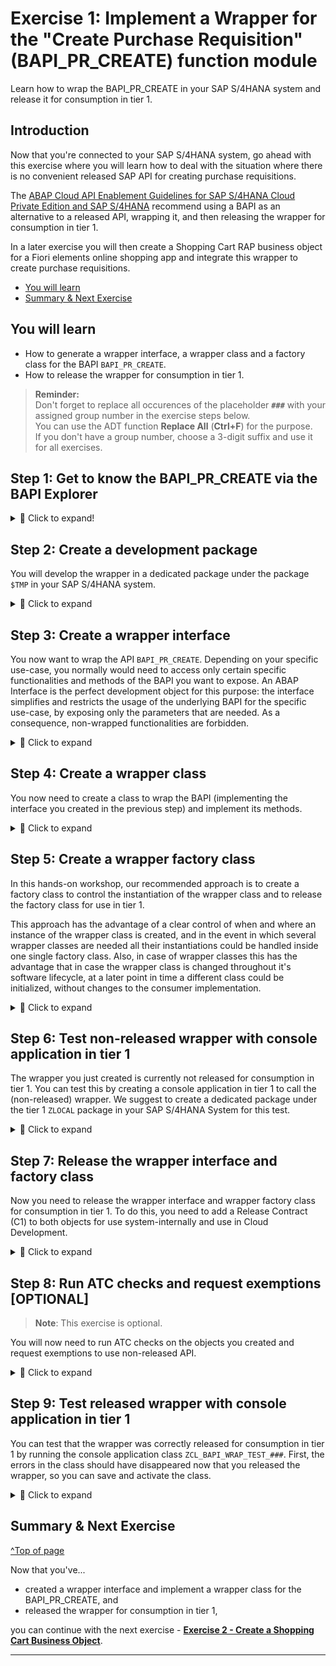 # Exercise 1: Implement a Wrapper for the "Create Purchase Requisition" (BAPI_PR_CREATE) function module
<!-- description --> Learn how to wrap the BAPI_PR_CREATE in your SAP S/4HANA system and release it for consumption in tier 1.


## Introduction
Now that you're connected to your SAP S/4HANA system, go ahead with this exercise where you will learn how to deal with the situation where there is no convenient released SAP API for creating purchase requisitions. 

The [ABAP Cloud API Enablement Guidelines for SAP S/4HANA Cloud Private Edition and SAP S/4HANA](https://www.sap.com/documents/2023/05/b0bd8ae6-747e-0010-bca6-c68f7e60039b.html) recommend using a BAPI as an alternative to a released API, wrapping it, and then releasing the wrapper for consumption in tier 1. 

In a later exercise you will then create a Shopping Cart RAP business object for a Fiori elements online shopping app and integrate this wrapper to create purchase requisitions.

- [You will learn](#you-will-learn)
- [Summary & Next Exercise](#summary--next-exercise)  


## You will learn
- How to generate a wrapper interface, a wrapper class and a factory class for the BAPI `BAPI_PR_CREATE`.
- How to release the wrapper for consumption in tier 1.

> **Reminder:**   
> Don't forget to replace all occurences of the placeholder **`###`** with your assigned group number in the exercise steps below.  
> You can use the ADT function **Replace All** (**Ctrl+F**) for the purpose.   
> If you don't have a group number, choose a 3-digit suffix and use it for all exercises.


## Step 1: Get to know the BAPI_PR_CREATE via the BAPI Explorer

<details>
  <summary>🔵 Click to expand!</summary>
  
The first step is to look for a suitable non-released API to create purchase requisitions. You can use the BAPI Explorer for this purpose. Connect to the backend of your SAP S/4HANA system and start transaction `BAPI`. For the purpose of this tutorial, we will use the non-released BAPI `BAPI_PR_CREATE`: switch to the **Alphabetical** view (1), look for the Business Object `PurchaseRequisition` (2), find and click on the method `CreateFromData1` (3). You can see that its function module is the `BAPI_PR_CREATE` (4).

<!-- ![BAPI explorer](images/bapi_explorer.png) -->
<img alt="BAPI explorer" src="images/bapi_explorer.png" width="70%">

In the **Documentation** tab you can find more information on what the BAPI is used for (in this case: to create purchase requisitions) and you can find examples for various scenarios and how to fill the respective parameter values.

In the **Tools** section you can click on the **Function Builder** and then click on **Display** to see the required parameters:

<!-- ![BAPI explorer - Tools](images/bapi_explorer-tools.png) -->
<img alt="BAPI explorer - Tools" src="images/bapi_explorer-tools.png" width="70%">

<!-- ![BAPI explorer - Function Builder](images/bapi_explorer-function_builder.png) -->
<img alt="BAPI explorer - Function Builder" src="images/bapi_explorer-function_builder.png" width="70%">

>The `BAPI_PR_CREATE` has a `TESTRUN` parameter that can be used to call the BAPI in validation mode. Some BAPI have a similar test mode that can be used to validate input data. It is best practice to make use of this test mode, if available, as we will address in more details in a later [tutorial](/exercises/ex5/Readme.md) of this group.

</details>

## Step 2: Create a development package

You will develop the wrapper in a dedicated package under the package `$TMP` in your SAP S/4HANA system.

<details>
  <summary>🔵 Click to expand</summary>
  
In ADT, open your SAP S/4HANA system project folder, right click on it and select **New** > **ABAP Package** and input the Name `$Z_PURCHASE_REQ_TIER2_###` and a Description:

<!-- ![Create Tier 2 package](images/create_tier2_package.png) -->
<img alt="Create Tier 2 package" src="images/create_tier2_package.png" width="70%">

Select **Add to favorite packages** for easy access later on. Keep the Package Type as **Development** and click on **Next**. Do not change anything in the following wizard window, and click on **Next**, then click on **Finish**. The package will be created.

</details>  

## Step 3: Create a wrapper interface

You now want to wrap the API `BAPI_PR_CREATE`. Depending on your specific use-case, you normally would need to access only certain specific functionalities and methods of the BAPI you want to expose. An ABAP Interface is the perfect development object for this purpose: the interface simplifies and restricts the usage of the underlying BAPI for the specific use-case, by exposing only the parameters that are needed. As a consequence, non-wrapped functionalities are forbidden.

<details>
  <summary>🔵 Click to expand</summary>

To create the interface for your BAPI wrapper right click on the newly created package and select **New** > **ABAP Interface**. Input the Name `ZIF_WRAP_BAPI_PR_CREATE_###` and a Description:

<!-- ![Create interface](images/create_interface.png) -->
<img alt="Create interface" src="images/create_interface.png" width="70%">

Click on **Next** and then click on **Finish**.

Implement your ABAP Interface to expose only the parameters that are needed in your specific use-case. For the purpose of this tutorial, we propose the following ABAP Interface implementation for the `BAPI_PR_CREATE`:

 <details>
  <summary>🟡📄 Click to expand and view or copy the source code!</summary>

```ABAP
"! <h1>BAPI_PR_CREATE wrapper</h1>
"! <p>This interface offers functionality related to ABAP class wrapper for Purchase Requisition BAPI for BAPI_PR_CREATE function module.</p>
"! <p>Instances of this interface are created using method {@link zcl_bapi_wrap_factory_###.METH:create_instance}
INTERFACE zif_wrap_bapi_pr_create_###
  PUBLIC .
  "! Purchase Requisition Number
  TYPES pr_number             TYPE banfn.
 
  TYPES:
    "! Purchase Req. - Header
    BEGIN OF pr_header,
      pr_type TYPE bsart,
    END OF pr_header,
 
    "! Purchase Req. - Item
    BEGIN OF pr_item,
      preq_item TYPE bnfpo,
      plant     TYPE ewerk,
      acctasscat TYPE knttp,
      currency  TYPE waers,
      deliv_date TYPE eindt,
      material  TYPE matnr18,
      matl_group TYPE matkl,
      preq_price TYPE bapicurext,
      quantity  TYPE bamng,
      unit      TYPE bamei,
      pur_group TYPE ekgrp,
      purch_org TYPE ekorg,
      short_text TYPE txz01,
    END OF pr_item,
 
    "! Purchase Req. - Acct Assignment
    BEGIN OF pr_item_account,
      preq_item  TYPE bnfpo,
      serial_no  TYPE dzekkn,
      costcenter TYPE kostl,
      gl_account TYPE saknr,
    END OF pr_item_account,
 
    "! Purchase Req. - Item Text
    BEGIN OF pr_item_text,
      preq_item TYPE bnfpo,
      text_line TYPE tdline,
      text_id  TYPE tdid,
    END OF pr_item_text,
 
    "! Purchase Req. - Header Text
    BEGIN OF pr_header_text,
      preq_item TYPE bnfpo,
      text_line TYPE tdline,
      text_id   TYPE tdid,
    END OF pr_header_text.
 
  TYPES:
    "! Purchase Req. - Item
    pr_items        TYPE STANDARD TABLE OF pr_item WITH KEY preq_item,
    "! Table of BAPI return information
    pr_returns      TYPE bapirettab.
 
  "! <p>This method creates purchase requisitios for all the data that has been added, using BAPI_PR_CREATE.
  "! Purchase Requisition Number will be returned as result of successful purchase requisition creation.</p>
  "! <p>Purchase requisitions that have been validated with error return, will not be created.</p>
  "! <p>Purchase requisitions that have been validated without error return, will be created</p>
  "! <strong>Note</strong>: Using this method requires write authorization for authorization objects M_BANF_BSA, M_BANF_EKG, M_BANF_EKO, M_BANF_WRK
  "! @parameter pr_header | Purchase Req. - Header
  "! @parameter pr_items | Purchase Req. - Item
  "! @parameter result | Purchase Requisition Number
  METHODS create
    IMPORTING pr_header       TYPE pr_header
              pr_items        TYPE pr_items
    EXPORTING pr_returns      TYPE pr_returns
    RETURNING VALUE(result)   TYPE pr_number.
 
 
  "! <p>This method checks purchase requsisitions data for validity, using BAPI_PR_CREATE test mode.
  "! Entries in purchase requisitions that have already been created, will not be checked again.
  "! BAPI return information will be provided as result in case of successful or faulty purchase requisition validation.</p>
  "! <strong>Note</strong>: Using this method requires write authorization for authorization objects M_BANF_BSA, M_BANF_EKG, M_BANF_EKO, M_BANF_WRK
  "! @parameter pr_header | Purchase Req. - Header
  "! @parameter pr_items | Purchase Req. - Item
  "! @parameter result | Table of BAPI return information
  METHODS check
    IMPORTING pr_header       TYPE pr_header
              pr_items        TYPE pr_items
    RETURNING VALUE(result)   TYPE pr_returns.
 
 
ENDINTERFACE.
```
</details>  
  
Save and activate it.

>As already said, you will expose only the parameters that are needed in your specific use-case. In this case you want to create a purchase requisition item (for which you expose the parameter `pr_item`) and given the underlying BAPI signature, the `pr_item` always requires an header, which is why you are also exposing the parameter `pr_header`.

</details>

## Step 4: Create a wrapper class

You now need to create a class to wrap the BAPI (implementing the interface you created in the previous step) and implement its methods.

<details>
  <summary>🔵 Click to expand</summary>
  
Right click on your package and select **New** > **ABAP Class**. Input the Name `ZCL_BAPI_PR_WRAPPER_###` and a Description:

<!-- ![Create wrapper class](images/create_wrapper_class.png) -->
<img alt="Create wrapper class" src="images/create_wrapper_class.png" width="70%">

Click on **Next** and then click on **Finish**.

The implementation of the wrapper class depends on the specific use-case and BAPI signature. For the purpose of this tutorial, we suggest to implement the wrapper class in the following way:

>The wrapper class has a method defined in the private section, `call_bapi_pr_create`, which has access to all the parameters of the underlying BAPI. Having this type of central private method is best practice: internally, the wrapper class has access to all the parameters and then the interface has virtual access to all of these parameters and exposes publicly only the ones that are needed depending on the specific use-case.

 <details>
  <summary>🟡📄 Click to expand and view or copy the source code!</summary>

``` ABAP
"! <h1>Purchase Requisition BAPIs Wrapper</h1>
"! <p>This class offers functionality to wrap Purchase Requisition related BAPI calls (e.g. BAPI_PR_CREATE).<br/>
"! Instances of this class are created using factory class {@link zrap620_cl_bapi_wrap_factory}.<br/>
"! For a description and usage of the available functionality,
"! see the method documentation in interface {@link zif_wrap_bapi_pr_create_###}.</p>
CLASS zcl_bapi_pr_wrapper_### DEFINITION
  PUBLIC
  FINAL
  CREATE PUBLIC .

  PUBLIC SECTION.

    INTERFACES zif_wrap_bapi_pr_create_### .
  PROTECTED SECTION.
  PRIVATE SECTION.

    "! <p>This method calls function modukle BAPI_PR_CREATE with given parameters.</p>
    "! <p>Note: Only this private method shall be used in wrapper to call BAPI_PR_CREATE.</p>
    "!
    "! @parameter prheader | Purchase Req. - Header
    "! @parameter prheaderx | Purchase Requisition - Header
    "! @parameter testrun | Test Indicator
    "! @parameter number | Purchase Requisition Number
    "! @parameter prheaderexp | Purchase Req. - Header
    "! @parameter return | Return Parameters
    "! @parameter pritem | Purchase Req. - Item Data
    "! @parameter pritemx | Purchase Requisition - Item Data
    "! @parameter pritemexp | Purchase Req. - Item Data
    "! @parameter pritemsource | Purchase Req. - Source of Supply
    "! @parameter praccount | Purchase Req. - Acct Assignment
    "! @parameter praccountproitsegment | Reservation Event Object: BAPI_PROFITABILITY_SEGMENT
    "! @parameter praccountx | Purchase Req. - Account Assignment
    "! @parameter praddrdelivery | PO Item: Address Structure BAPIADDR1 for Inbound Delivery
    "! @parameter pritemtext | Purchase Req. - Item Text
    "! @parameter prheadertext | Purchase Req. - Header Text
    "! @parameter extensionin | Reference Structure for BAPI Parameters EXTENSIONIN/EXTENSIONOUT
    "! @parameter extensionout | Reference Structure for BAPI Parameters EXTENSIONIN/EXTENSIONOUT
    "! @parameter prversion | Version Data for Purchase Requisition Item (BAPI)
    "! @parameter prversionx | Version Data for Purchase Requisition Item (BAPI)
    "! @parameter allversions | Version Management - All Version Data
    "! @parameter prcomponents | BAPI Structure for Components
    "! @parameter prcomponentsx | Update Information for Components in BUS2012 API
    "! @parameter serialnumber | Serial Numbers in Purchase Requisition BAPI
    "! @parameter serialnumberx | Change Parameter: Serial Numbers in Purch. Requisition BAPI
    METHODS call_bapi_pr_create
      IMPORTING
        VALUE(prheader)        TYPE bapimereqheader OPTIONAL
        VALUE(prheaderx)       TYPE bapimereqheaderx OPTIONAL
        VALUE(testrun)         TYPE bapiflag-bapiflag OPTIONAL
      EXPORTING
        VALUE(number)          TYPE bapimereqheader-preq_no
        VALUE(prheaderexp)     TYPE bapimereqheader
      CHANGING
        return                 TYPE bapirettab OPTIONAL
        pritem                 TYPE ty_bapimereqitemimp
        pritemx                TYPE ty_bapimereqitemx OPTIONAL
        pritemexp              TYPE ty_bapimereqitem OPTIONAL
        pritemsource           TYPE ty_bapimereqsource OPTIONAL
        praccount              TYPE ty_bapimereqaccount OPTIONAL
        praccountproitsegment  TYPE ty_bapimereqaccountprofitseg OPTIONAL
        praccountx             TYPE ty_bapimereqaccountx OPTIONAL
        praddrdelivery         TYPE ty_bapimerqaddrdelivery OPTIONAL
        pritemtext             TYPE ty_bapimereqitemtext OPTIONAL
        prheadertext           TYPE ty_bapimereqheadtext OPTIONAL
        extensionin            TYPE bapiparextab OPTIONAL
        extensionout           TYPE bapiparextab OPTIONAL
        prversion              TYPE ty_bapimereqdcm OPTIONAL
        prversionx             TYPE ty_bapimereqdcmx OPTIONAL
        allversions            TYPE bbpt_if_bapimedcm_allversions OPTIONAL
        prcomponents           TYPE ty_bapimereqcomponent OPTIONAL
        prcomponentsx          TYPE ty_bapimereqcomponentx OPTIONAL
        serviceoutline         TYPE bapi_srv_outline_tty OPTIONAL
        serviceoutlinex        TYPE bapi_srv_outlinex_tty OPTIONAL
        servicelines           TYPE bapi_srv_service_line_tty OPTIONAL
        servicelinesx          TYPE bapi_srv_service_linex_tty OPTIONAL
        servicelimit           TYPE bapi_srv_limit_data_tty OPTIONAL
        servicelimitx          TYPE bapi_srv_limit_datax_tty OPTIONAL
        servicecontractlimits  TYPE bapi_srv_contract_limits_tty OPTIONAL
        servicecontractlimitsx TYPE bapi_srv_contract_limitsx_tty OPTIONAL
        serviceaccount         TYPE bapi_srv_acc_data_tty OPTIONAL
        serviceaccountx        TYPE bapi_srv_acc_datax_tty OPTIONAL
        servicelongtexts       TYPE bapi_srv_longtexts_tty OPTIONAL
        serialnumber           TYPE bapimereq_t_serialno OPTIONAL
        serialnumberx          TYPE bapimereq_t_serialnox OPTIONAL.

    "! <p class="shorttext synchronized" lang="en">This method prepares headerx control structure</p>
    "!
    "! @parameter pr_header | Purchase Req. - Header
    "! @parameter prheaderx | Purchase Requisition - Header
    METHODS prepare_headerx IMPORTING pr_header        TYPE zif_wrap_bapi_pr_create_###=>pr_header
                            RETURNING VALUE(prheaderx) TYPE bapimereqheaderx.

    "! <p class="shorttext synchronized" lang="en">This method prepares itemx control structure</p>
    "!
    "! @parameter pr_items | Purchase Req. - Item
    "! @parameter pritemx | Purchase Requisition - Item Data
    METHODS prepare_itemx IMPORTING pr_items       TYPE zif_wrap_bapi_pr_create_###=>pr_items
                          RETURNING VALUE(pritemx) TYPE ty_bapimereqitemx.

ENDCLASS.


CLASS ZCL_BAPI_PR_WRAPPER_### IMPLEMENTATION.

  METHOD call_bapi_pr_create.
    CALL FUNCTION 'BAPI_PR_CREATE'
      EXPORTING
        prheader               = prheader
        prheaderx              = prheaderx
        testrun                = testrun
      IMPORTING
        number                 = number
        prheaderexp            = prheaderexp
      TABLES
        return                 = return
        pritem                 = pritem
        pritemx                = pritemx
        pritemexp              = pritemexp
        pritemsource           = pritemsource
        praccount              = praccount
        praccountproitsegment  = praccountproitsegment
        praccountx             = praccountx
        praddrdelivery         = praddrdelivery
        pritemtext             = pritemtext
        prheadertext           = prheadertext
        extensionin            = extensionin
        extensionout           = extensionout
        prversion              = prversion
        prversionx             = prversionx
        allversions            = allversions
        prcomponents           = prcomponents
        prcomponentsx          = prcomponentsx
        serviceoutline         = serviceoutline
        serviceoutlinex        = serviceoutlinex
        servicelines           = servicelines
        servicelinesx          = servicelinesx
        servicelimit           = servicelimit
        servicelimitx          = servicelimitx
        servicecontractlimits  = servicecontractlimits
        servicecontractlimitsx = servicecontractlimitsx
        serviceaccount         = serviceaccount
        serviceaccountx        = serviceaccountx
        servicelongtexts       = servicelongtexts
        serialnumber           = serialnumber
        serialnumberx          = serialnumberx.
  ENDMETHOD.


  METHOD prepare_headerx.
    FIELD-SYMBOLS <fieldx> TYPE any.

    DATA(pr_header_struct) = CAST cl_abap_structdescr( cl_abap_typedescr=>describe_by_data( pr_header ) ).

    LOOP AT pr_header_struct->components INTO DATA(component).
      ASSIGN COMPONENT component-name OF STRUCTURE prheaderx TO <fieldx>.
      <fieldx> = abap_true.
    ENDLOOP.
  ENDMETHOD.


  METHOD prepare_itemx.
    FIELD-SYMBOLS <fieldx> TYPE any.
    DATA(pr_item_struct) = CAST cl_abap_structdescr( cl_abap_typedescr=>describe_by_data( VALUE zif_wrap_bapi_pr_create_###=>pr_item(  ) ) ).

    LOOP AT pr_items INTO DATA(pr_item).
      DATA(pritemx_line) = VALUE bapimereqitemx( preq_item = pr_item-preq_item ).

      LOOP AT pr_item_struct->components INTO DATA(component).
        ASSIGN COMPONENT component-name OF STRUCTURE pritemx_line TO <fieldx>.

        CASE component-name.
          WHEN 'PREQ_ITEM'.
          WHEN OTHERS.
            <fieldx> = abap_true.
        ENDCASE.
      ENDLOOP.

      APPEND pritemx_line TO pritemx.
    ENDLOOP.
  ENDMETHOD.


  METHOD zif_wrap_bapi_pr_create_###~check.
    DATA(prheader) = CORRESPONDING bapimereqheader( pr_header ).
    DATA(pritem) = CORRESPONDING ty_bapimereqitemimp( pr_items ).

    DATA(prheaderx) = me->prepare_headerx( pr_header ).
    DATA(pritemx) = me->prepare_itemx( pr_items ).

    me->call_bapi_pr_create(
      EXPORTING
        prheader               = prheader
        prheaderx              = prheaderx
        testrun                = abap_true
      CHANGING
        return                 = result
        pritem                 = pritem
        pritemx                = pritemx
    ).
  ENDMETHOD.


  METHOD zif_wrap_bapi_pr_create_###~create.
    DATA(prheader) = CORRESPONDING bapimereqheader( pr_header ).
    DATA(pritem) = CORRESPONDING ty_bapimereqitemimp( pr_items ).

    DATA(prheaderx) = me->prepare_headerx( pr_header ).
    DATA(pritemx) = me->prepare_itemx( pr_items ).

    me->call_bapi_pr_create(
      EXPORTING
        prheader               = prheader
        prheaderx              = prheaderx
        testrun                = abap_false
      IMPORTING
        number                 = result
      CHANGING
        return                 = pr_returns
        pritem                 = pritem
        pritemx                = pritemx
    ).
  ENDMETHOD.
ENDCLASS.
```
</details>
               
Save and activate it.

>Since we plan to access the wrapped BAPI in a different tier, it is good to provide the possibility to test it, and to keep wrapping-specific coding in tier 1 to a minimum. For this reason, the interface approach is recommended, and the wrapper class will not be released directly for consumption in tier 1, but rather will be accessible via a factory class that you will create in the next step.

>In this tutorial we follow the [clean code best practices](https://blogs.sap.com/2022/05/05/how-to-enable-clean-code-checks-for-abap/) for ABAP development. For example: the wrapper class is ready for ABAP Unit Tests and [ABAP Doc](https://blogs.sap.com/2013/04/29/abap-doc/) is implemented.

</details>

## Step 5: Create a wrapper factory class

In this hands-on workshop, our recommended approach is to create a factory class to control the instantiation of the wrapper class and to release the factory class for use in tier 1. 

This approach has the advantage of a clear control of when and where an instance of the wrapper class is created, and in the event in which several wrapper classes are needed all their instantiations could be handled inside one single factory class. 
Also, in case of wrapper classes this has the advantage that in case the wrapper class is changed throughout it's software lifecycle, at a later point in time a different class could be initialized, without changes to the consumer implementation.

<details>
  <summary>🔵 Click to expand</summary>  

To create the factory class right click on your package and select **New** > **ABAP Class**. Input the Name `ZCL_BAPI_WRAP_FACTORY_###` and a Description:

<!-- ![Create factory class](images/create_factory_class.png) -->
<img alt="Create factory class" src="images/create_factory_class.png" width="70%">

Click on **Next** and then click on **Finish**.

We suggest to implement the ABAP Class with the following code:

 <details>
  <summary>🟡📄 Click to expand and view or copy the source code!</summary>  
        
``` ABAP
"! <h1>BAPI wrapper factory class</h1>
"! <p>This factory class provides instances of BAPI wrapper classes, e.g. for purchase requisition BAPIs.<br/>
"! For a description and usage of the available functionality, see the method documentation in wrapper class.</p>
CLASS zcl_bapi_wrap_factory_### DEFINITION
  PUBLIC
  FINAL
  CREATE PRIVATE .
 
  PUBLIC SECTION.
 
    "! <p>This method creates an instance of the Purchase Requisition BAPI wrapper implementation.</p>
    "! @parameter result | Wrapper implementation instance
    CLASS-METHODS create_instance
      RETURNING VALUE(result) TYPE REF TO zif_wrap_bapi_pr_create_###.
  PROTECTED SECTION.
  PRIVATE SECTION.
    METHODS constructor.
ENDCLASS.
 
CLASS zcl_bapi_wrap_factory_### IMPLEMENTATION.
 
  METHOD create_instance.
 
    result = NEW zcl_bapi_pr_wrapper_###(  ).
  ENDMETHOD.
 
  METHOD constructor.
  ENDMETHOD.
 
ENDCLASS.
```
</details>  

Save and activate it.

</details>

## Step 6: Test non-released wrapper with console application in tier 1

The wrapper you just created is currently not released for consumption in tier 1. You can test this by creating a console application in tier 1 to call the (non-released) wrapper. We suggest to create a dedicated package under the tier 1 `ZLOCAL` package in your SAP S/4HANA System for this test.

<details>
  <summary>🔵 Click to expand</summary>  

In ADT, open your SAP S/4HANA system project folder, navigate to the `ZLOCAL` structure package, right click on it and select **New** > **ABAP Package** and input the Name `Z_PURCHASE_REQ_TEST_###` and a Description:

<!-- ![Create test package](images/create_test_package.png) -->
<img alt="Create test package" src="images/create_test_package.png" width="70%">        

Click on **Next** and then **Next** again. Select a suitable transport request (or create a new one if needed) and then click on **Finish**. Now you can create the class for the console application. Right click on the newly created package and select **New** > **ABAP Class** and input the Name `ZCL_BAPI_WRAP_TEST_###` and a Description:

<!-- ![Create test class](images/create_test_class.png) -->
<img alt="Create test class" src="images/create_test_class.png" width="70%">

Click on **Next**, select a suitable transport request (or create a new one if needed) and then click on **Finish**.

You can check that the newly created class is a tier 1 class by checking that the **ABAP Language Version** is `ABAP Language for Cloud Development` in the **Properties** > **General** tab:

<!-- ![Console application language](images/console_application_language.png) -->
<img alt="Console application language" src="images/console_application_language.png" width="70%">

Implement the newly created class as follows:
        
 <details>
  <summary>🟡📄 Click to expand and view or copy the source code!</summary>

```ABAP
CLASS zcl_bapi_wrap_test_### DEFINITION
  PUBLIC
  FINAL
  CREATE PUBLIC .

  PUBLIC SECTION.
    INTERFACES if_oo_adt_classrun .

  PROTECTED SECTION.
  PRIVATE SECTION.
ENDCLASS.


CLASS zcl_bapi_wrap_test_### IMPLEMENTATION.
  METHOD if_oo_adt_classrun~main.

DATA pr_returns TYPE bapirettab.
DATA(purchase_requisition) = zcl_bapi_wrap_factory_###=>create_instance( )->create(
          EXPORTING
            pr_header        = VALUE zif_wrap_bapi_pr_create_###=>pr_header( pr_type = 'NB' )
            pr_items         = VALUE zif_wrap_bapi_pr_create_###=>pr_items( (
              preq_item  = '00010'
              plant      = '1010'
              acctasscat = 'U'
              currency   = 'EUR'
              deliv_date = cl_abap_context_info=>get_system_date(  ) + 14   "format: yyyy-mm-dd (at least 10 days)
              material   = 'ZPRINTER01'
              matl_group = 'A001'
              preq_price = '100.00'
              quantity   = '1'
              unit       = 'ST'
              pur_group = '001'
              purch_org = '1010'
              short_text = 'ZPRINTER01'
            ) )

          IMPORTING
            pr_returns      = pr_returns
        ).

  out->write( pr_returns ).

  ENDMETHOD.

ENDCLASS.
```

 </details>   

Save it.

The class calls the wrapper factory class and, given some input parameter values like the delivery date and the item price, creates a purchase requisition for that specific item and prints the information to the console. Since the wrapper is not released for consumption in tier 1, when you try to activate the class you will get an error message.

<!-- ![unreleased wrapper error](images/unreleased_wrapper_console_application.png) -->
<img alt="unreleased wrapper error" src="images/unreleased_wrapper_console_application.png" width="70%">

>The class calls the method `create` of the BAPI, which will create an instance of the Shopping Cart Business Object and the relative purchase requisition. In the context of this tutorial group, this is of course done for educational purposes, to show the creation of a purchase requsition and test the wrapper via console application. If for any reason you do not wish to create an instance of the Shopping Cart Business Object at this point, you can instead make use of the BAPI method `check`.

</details>

## Step 7: Release the wrapper interface and factory class

Now you need to release the wrapper interface and wrapper factory class for consumption in tier 1. To do this, you need to add a Release Contract (C1) to both objects for use system-internally and use in Cloud Development.

<details>
  <summary>🔵 Click to expand</summary>

In your Project Explorer open the ABAP Interface you created. In the **Properties** tab click on the **API State** tab and then click on the green plus icon next to the **Use System-Internally (Contract C1)**.

<!-- ![Release interface](images/release_interface.png) -->
<img alt="Release interface" src="images/release_interface.png" width="70%">

Make sure the **Release State** is set to **Released** and check the option **Use in Cloud Development**:

<!-- ![Release interface - 2](images/release_interface_2.png) -->
<img alt="Release interface - 2" src="images/release_interface_2.png" width="70%">

Click on **Next**. The changes will be validated. No issues should arise:

<!-- ![Release interface - 3](images/release_interface_3.png) -->
<img alt="Release interface - 3" src="images/release_interface_3.png" width="70%">

Click on **Next** and then click on **Finish**.

The API State tab will now show the new Release State:

<!--![Release interface - 4](images/release_interface_4.png) -->
<img alt="Release interface - 4" src="images/release_interface_4.png" width="70%">

Repeat the same steps to release the factory class you created:

>When releasing this class, you will see an option in the wizard called 'Enable Configuration of Authorization Default Values' which allows you to define authorization default values while releasing the class. In the scope of this tutorial, we will not utilize this option, since at the moment we have no information on the needed authorization default values for `BAPI_PR_CREATE`. The handling of authorizations will be handled in a later tutorial of this series.

<!-- ![Release factory class](images/release_factory_class.png) -->
<img alt="Release factory class" src="images/release_factory_class.png" width="70%">

>You will not release the wrapper class.

</details>

## Step 8: Run ATC checks and request exemptions \[OPTIONAL\]

> **Note**: This exercise is optional. 

You will now need to run ATC checks on the objects you created and request exemptions to use non-released API.

<details>
  <summary>🔵 Click to expand</summary>  

To run the ATC checks right click on the `$Z_PURCHASE_REQ_TIER2_###` package and select **Run As** > **ABAP Test Cockpit With...** and select your ATC check variant. Confirm by clicking on **OK**.   

<!-- ![ATC checks - select variant](images/select_atc_check_variant.png) -->
<img alt="ATC checks - interface error" src="images/select_atc_check_variant.png" width="70%">

The result of the ATC check will appear in the ATC Problems tab. As expected, you will get ATC check errors because you are using an non-released API:

<!-- ![ATC checks - interface error](images/interface_atc_checks.png) -->
<img alt="ATC checks - interface error" src="images/interface_atc_checks.png" width="70%">

>Note that there are ATC checks errors for both the interface and the wrapper class. You will need to request an exemption for each of the two objects.

Right click on any one of the interface related errors in the ATC Problems tab and choose **Request Exemption**. You can then request an exemption for the whole interface by selecting `Interface (ABAP Objects)` under the `Apply exemption To` tab:

<!-- ![Request exemptions for the whole interface](images/interface_request_exemption.png) -->
<img alt="Request exemptions for the whole interface" src="images/interface_request_exemption.png" width="70%">

Click **Next**, choose a valid approver, a reason to request the exemptions and input a justification for it. Then click on **Finish**.

<!-- ![Approver and justification](images/approver_and_justification.png) -->
<img alt="Approver and justification" src="images/approver_and_justification.png" width="70%">

Proceed in the same way to request an exemption for the whole wrapper class.

>How to maintain approvers and how to approve exemptions is beyond the scope of this tutorial. After a maintained approver has approved the exemptions, you can verify it by running ATC checks again in ADT: no issue should arise.

</details>

## Step 9: Test released wrapper with console application in tier 1

You can test that the wrapper was correctly released for consumption in tier 1 by running the console application class `ZCL_BAPI_WRAP_TEST_###`. First, the errors in the class should have disappeared now that you released the wrapper, so you can save and activate the class. 

<details>
  <summary>🔵 Click to expand</summary>
  
Now you can run it: right click on the class and select **Run As** > **ABAP Application (Console)**. The class should now run without errors and the purchase requisition will be created and displayed in the console:

![Purchase requisition creation test](images/purchase_requisition_test.png)
<img alt="Purchase requisition creation test" src="images/purchase_requisition_test.png" width="70%">

>The console application is a quick and simple way to check if the BAPI was correctly wrapped and released and if the wrapper works as intended. In the next tutorials of this group you will create a Shopping Cart Business Object and you will integrate the wrapper to create purchase requisitions for the shopping cart entries.

</details>

<!--
## Step 10: Check the results in the SAP standard `Purchase Requisition - Professional` App

You can  use the app **Manage Purchase Requisition - Professional** to check the purchase requistions that you have created using your console application.   

<details>
  <summary>🔵 Click to expand</summary>
  
  1. In a preconfigured appliance system, the standard **Manage Purchase Requisition - Professional** app can be started using the ABAP Fiori Launchpad using the following URL, where you will replace `xxx.xxx.xxx.xxx` with your assigned system IP address:     
  
     https://xxx.xxx.xxx.xxx:44301/sap/bc/ui2/flp?sap-client=100&sap-language=EN#PurchaseRequisition-maintain
    
     > **Hint:** Alternatively, you can launch the ABAP Fiori launchpad using the transaction code **`/ui2/flp`** (`/n/ui2/flp`) and then search for the app *Manage Purchase Requisition - Professional*.

     **Manage Purchase Requistion - SAP standard application**   
     ![Manage Purchase Requistion - Professional](../ex4/images/pr_professional_app.png)  
    
     Now you can search for the created purchase requisition number.

     > **Note**
     > Before checking the results in the ADT Fiori Elements preview make sure to clear the cache by pressing **F12** and by selecting **clear cache and refresh**. Otherwise you might run into the issue that the button 
       of the action is visible but not functional.   

</details>
-->

## Summary & Next Exercise
[^Top of page](#)

Now that you've... 
- created a wrapper interface and implement a wrapper class for the BAPI_PR_CREATE, and
- released the wrapper for consumption in tier 1,

you can continue with the next exercise - **[Exercise 2 - Create a Shopping Cart Business Object](../ex2/README.md)**.

---
